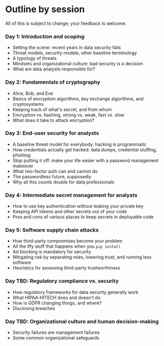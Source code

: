 # Outline by session

All of this is subject to change; your feedback is welcome.

### Day 1: Introduction and scoping 
* Setting the scene: recent years in data security fails
* Threat models, security models, other baseline terminology
* A typology of threats
* Mindsets and organizational culture: bad security is a decision
* What are data analysts responsible for?

### Day 2: Fundamentals of cryptography
* Alice, Bob, and Eve
* Basics of encryption algorithms, key exchange algorithms, and cryptosystems
* Keeping track of what's secret, and from whom
* Encryption vs. hashing, strong vs. weak, fast vs. slow
* What does it take to attack encryption?

### Day 3: End-user security for analysts
* A baseline threat model for everybody: hacking is programmatic
* How credentials actually get hacked: data dumps, credential stuffing, phishing
* Stop putting it off: make your life easier with a password management makeover
* What two-factor auth can and cannot do
* The passwordless future, supposedly
* Why all this counts double for data professionals

### Day 4: Intermediate secret management for analysts
* How to use key authentication without leaking your private key
* Keeping API tokens and other secrets out of your code
* Pros and cons of various places to keep secrets in deployable code

### Day 5: Software supply chain attacks
* How third-party compromises become your problem
* All the iffy stuff that happens when you `pip install`
* Ad blocking is mandatory for security
* Mitigating risk by separating roles, lowering trust, and running less software
* Heuristics for assessing third-party trustworthiness

### Day TBD: Regulatory compliance vs. security
* How regulatory frameworks for data security generally work
* What HIPAA-HITECH does and doesn't do
* How is GDPR changing things, and where?
* Disclosing breaches

### Day TBD: Organizational culture and human decision-making
* Security failures are management failures
* Some common organizational safeguards